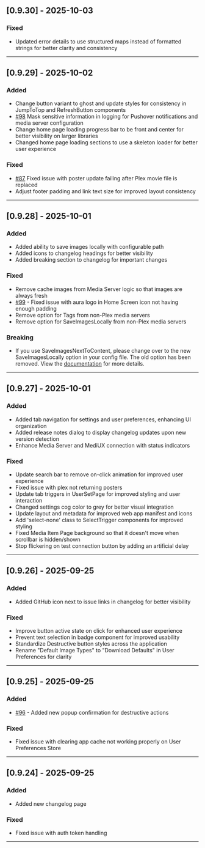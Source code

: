 ## [0.9.30] - 2025-10-03

### Fixed

- Updated error details to use structured maps instead of formatted strings for better clarity and consistency

---

## [0.9.29] - 2025-10-02

### Added

- Change button variant to ghost and update styles for consistency in JumpToTop and RefreshButton components
- [#98](https://github.com/mediux-team/AURA/issues/98) Mask sensitive information in logging for Pushover notifications and media server configuration
- Change home page loading progress bar to be front and center for better visibility on larger libraries
- Changed home page loading sections to use a skeleton loader for better user experience

### Fixed

- [#87](https://github.com/mediux-team/AURA/issues/87) Fixed issue with poster update failing after Plex movie file is replaced
- Adjust footer padding and link text size for improved layout consistency

---

## [0.9.28] - 2025-10-01

### Added

- Added ability to save images locally with configurable path
- Added icons to changelog headings for better visibility
- Added breaking section to changelog for important changes

### Fixed

- Remove cache images from Media Server logic so that images are always fresh
- [#99](https://github.com/mediux-team/AURA/issues/99) - Fixed issue with aura logo in Home Screen icon not having enough padding
- Remove option for Tags from non-Plex media servers
- Remove option for SaveImagesLocally from non-Plex media servers

### Breaking

- If you use SaveImagesNextToContent, please change over to the new SaveImagesLocally option in your config file. The old option has been removed. View the [documentation](https://mediux-team.github.io/AURA/config#saveimageslocallyenabled) for more details.

---

## [0.9.27] - 2025-10-01

### Added

- Added tab navigation for settings and user preferences, enhancing UI organization
- Added release notes dialog to display changelog updates upon new version detection
- Enhance Media Server and MediUX connection with status indicators

### Fixed

- Update search bar to remove on-click animation for improved user experience
- Fixed issue with plex not returning posters
- Update tab triggers in UserSetPage for improved styling and user interaction
- Changed settings cog color to grey for better visual integration
- Update layout and metadata for improved web app manifest and icons
- Add 'select-none' class to SelectTrigger components for improved styling
- Fixed Media Item Page background so that it doesn't move when scrollbar is hidden/shown
- Stop flickering on test connection button by adding an artificial delay

---

## [0.9.26] - 2025-09-25

### Added

- Added GitHub icon next to issue links in changelog for better visibility

### Fixed

- Improve button active state on click for enhanced user experience
- Prevent text selection in badge component for improved usability
- Standardize Destructive button styles across the application
- Rename "Default Image Types" to "Download Defaults" in User Preferences for clarity

---

## [0.9.25] - 2025-09-25

### Added

- [#96](https://github.com/mediux-team/AURA/issues/96) - Added new popup confirmation for destructive actions

### Fixed

- Fixed issue with clearing app cache not working properly on User Preferences Store

---

## [0.9.24] - 2025-09-25

### Added

- Added new changelog page

### Fixed

- Fixed issue with auth token handling

---
